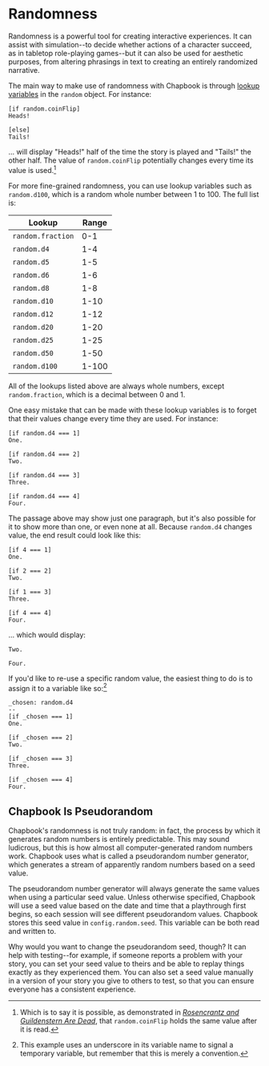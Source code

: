 # Randomness

Randomness is a powerful tool for creating interactive experiences. It can assist with simulation--to decide whether actions of a character succeed, as in tabletop role-playing games--but it can also be used for aesthetic purposes, from altering phrasings in text to creating an entirely randomized narrative.

The main way to make use of randomness with Chapbook is through [lookup variables][lookups] in the `random` object. For instance:

```
[if random.coinFlip]
Heads!

[else]
Tails!
```

... will display "Heads!" half of the time the story is played and "Tails!" the other half. The value of `random.coinFlip` potentially changes every time its value is used.[^1]

For more fine-grained randomness, you can use lookup variables such as `random.d100`, which is a random whole number between 1 to 100. The full list is:

Lookup            | Range 
------------------|------
`random.fraction` | 0-1
`random.d4`       | 1-4
`random.d5`       | 1-5
`random.d6`       | 1-6
`random.d8`       | 1-8
`random.d10`      | 1-10
`random.d12`      | 1-12
`random.d20`      | 1-20
`random.d25`      | 1-25
`random.d50`      | 1-50
`random.d100`     | 1-100

All of the lookups listed above are always whole numbers, except `random.fraction`, which is a decimal between 0 and 1.

One easy mistake that can be made with these lookup variables is to forget that their values change every time they are used. For instance:

```
[if random.d4 === 1]
One.

[if random.d4 === 2]
Two.

[if random.d4 === 3]
Three.

[if random.d4 === 4]
Four.
```

The passage above may show just one paragraph, but it's also possible for it to show more than one, or even none at all. Because `random.d4` changes value, the end result could look like this:

```
[if 4 === 1]
One.

[if 2 === 2]
Two.

[if 1 === 3]
Three.

[if 4 === 4]
Four.
```

... which would display:

```
Two.

Four.
```

If you'd like to re-use a specific random value, the easiest thing to do is to assign it to a variable like so:[^2]

```
_chosen: random.d4
--
[if _chosen === 1]
One.

[if _chosen === 2]
Two.

[if _chosen === 3]
Three.

[if _chosen === 4]
Four.

```

## Chapbook Is Pseudorandom

Chapbook's randomness is not truly random: in fact, the process by which it generates random numbers is entirely predictable. This may sound ludicrous, but this is how almost all computer-generated random numbers work. Chapbook uses what is called a pseudorandom number generator, which generates a stream of apparently random numbers based on a seed value.

The pseudorandom number generator will always generate the same values when using a particular seed value. Unless otherwise specified, Chapbook will use a seed value based on the date and time that a playthrough first begins, so each session will see different pseudorandom values. Chapbook stores this seed value in `config.random.seed`. This variable can be both read and written to.

Why would you want to change the pseudorandom seed, though? It can help with testing--for example, if someone reports a problem with your story, you can set your seed value to theirs and be able to replay things exactly as they experienced them. You can also set a seed value manually in a version of your story you give to others to test, so that you can ensure everyone has a consistent experience.

[^1]: Which is to say it is possible, as demonstrated in _[Rosencrantz and Guildenstern Are Dead][rosencrantz]_, that `random.coinFlip` holds the same value after it is read. 
[^2]: This example uses an underscore in its variable name to signal a temporary variable, but remember that this is merely a convention.

[lookups]: objects-and-lookups.html
[rosencrantz]: https://en.wikipedia.org/wiki/Rosencrantz_and_Guildenstern_Are_Dead#Act_One